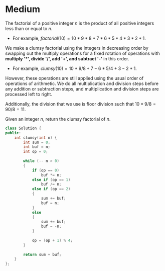 # Medium

The factorial of a positive integer $n$ is the product of all positive integers less than or equal to $n$.

- For example, $factorial(10) = 10 *9*8*7*6*5*4*3*2*1$.

We make a clumsy factorial using the integers in decreasing order by swapping out the multiply operations for a fixed rotation of operations with **multiply '*', divide '/', add '+', and subtract '-'** in this order.

- For example, $clumsy(10) = 10*9/8+7-6*5/4+3-2*1$.

However, these operations are still applied using the usual order of operations of arithmetic. We do all multiplication and division steps before any addition or subtraction steps, and multiplication and division steps are processed left to right.

Additionally, the division that we use is floor division such that $10 * 9 / 8 = 90 / 8 = 11$.

Given an integer $n$, return the clumsy factorial of $n$.

```cpp
class Solution {
public:
    int clumsy(int n) {
        int sum = 0;
        int buf = n;
        int op = 0;
        
        while (-- n > 0)
        {
            if (op == 0)
                buf *= n;
            else if (op == 1)
                buf /= n;
            else if (op == 2)
            {
                sum += buf;
                buf = n;
            }
            else
            {
                sum += buf;
                buf = -n;
            }
            
            op = (op + 1) % 4;
        }
        
        return sum + buf;
    }
};
```
